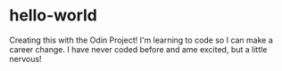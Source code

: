 # hello-world
Creating this with the Odin Project!
I'm learning to code so I can make a career change. I have never coded before and ame excited, but a little nervous!
